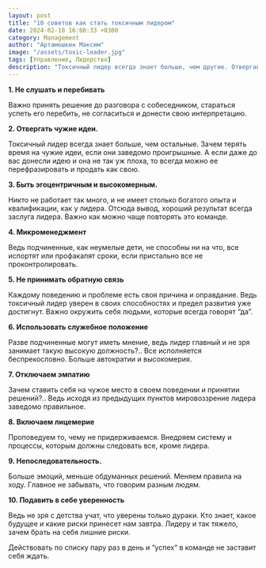 ```yaml
---
layout: post
title: "​10 советов как стать токсичным лидером"
date: 2024-02-10 16:00:33 +0300
category: Management
author: "Артамошкин Максим"
image: "/assets/toxic-leader.jpg"
tags: [Управление, Лидерство]
description: "Токсичный лидер всегда знает больше, чем другие. Отвергайте идеи других людей, если они явно неудачны. Не слушайте и не перебивайте, постарайтесь успеть перебить его, не согласиться и донести свою интерпретацию."
---
```


**1. Не слушать и перебивать**

Важно принять решение до разговора с собеседником, стараться успеть его перебить, не согласиться и донести свою интерпретацию.
<!-- more -->

**2. Отвергать чужие идеи.**

Токсичный лидер всегда знает больше, чем остальные. Зачем терять время на чужие идеи, если они заведомо проигрышные. А если даже до вас донесли идею и она не так уж плоха, то всегда можно ее перефразировать и продать как свою.

**3. Быть эгоцентричным и высокомерным.**

Никто не работает так много, и не имеет столько богатого опыта и квалификации, как у лидера. Отсюда вывод, хороший результат всегда заслуга лидера. Важно как можно чаще повторять это команде. 

**4. Микроменеджмент**

Ведь подчиненные, как неумелые дети, не способны ни на что, все испортят или профакапят сроки, если пристально все не проконтролировать. 

**5. Не принимать обратную связь**

Каждому поведению и проблеме есть своя причина и оправдание. Ведь токсичный лидер уверен в своих способностях и предел развития уже достигнут. Важно окружить себя людьми, которые всегда говорят “да”.

**6. Использовать служебное положение**

Разве подчиненные могут иметь мнение, ведь лидер главный и не зря занимает такую высокую должность?..  Все исполняется беспрекословно. Больше автократии и высокомерия. 

**7. Отключаем эмпатию**

Зачем ставить себя на чужое место в своем поведении и принятии решений?.. Ведь исходя из предыдущих пунктов мировоззрение лидера заведомо правильное.

**8. Включаем лицемерие**

Проповедуем то, чему не придерживаемся. Внедряем систему и процессы, которым должны следовать все, кроме лидера. 

**9. Непоследовательность.**

Больше эмоций, меньше обдуманных решений. Меняем правила на ходу. Главное не забывать, что говорим разным людям. 

**10. Подавить в себе уверенность**

Ведь не зря с детства учат, что уверены только дураки. Кто знает, какое будущее и какие риски принесет нам завтра. Лидеру и так тяжело, зачем брать на себя лишние риски.

Действовать по списку пару раз в день и “успех“ в команде не заставит себя ждать.
